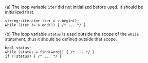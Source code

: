(a) The loop variable `iter` did not initialized before used. It should be initialized first.

    string::iterator iter = s.begin();
    while (iter != s.end()) { /* ... */ }

(b) The loop variable `status` is used outside the scope of the `while` statement, thus it should be defined outside that scope.

    bool status;
    while (status = find(word)) { /* ... */ }
    if (!status) { /* ... */ }
